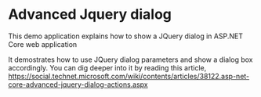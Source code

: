 # Advanced Jquery dialog
This demo application explains how to show a JQuery dialog in ASP.NET Core web application

It demostrates how to use JQuery dialog parameters and show a dialog box accordingly. You can dig deeper into it by reading this article, https://social.technet.microsoft.com/wiki/contents/articles/38122.asp-net-core-advanced-jquery-dialog-actions.aspx

